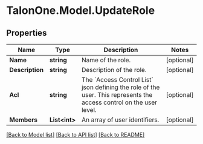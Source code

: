# TalonOne.Model.UpdateRole
## Properties

Name | Type | Description | Notes
------------ | ------------- | ------------- | -------------
**Name** | **string** | Name of the role. | [optional] 
**Description** | **string** | Description of the role. | [optional] 
**Acl** | **string** | The &#x60;Access Control List&#x60; json defining the role of the user. This represents the access control on the user level. | [optional] 
**Members** | **List&lt;int&gt;** | An array of user identifiers. | [optional] 

[[Back to Model list]](../README.md#documentation-for-models) [[Back to API list]](../README.md#documentation-for-api-endpoints) [[Back to README]](../README.md)

